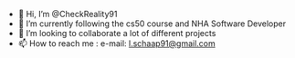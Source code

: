 - 👋 Hi, I’m @CheckReality91
- 🌱 I’m currently following the cs50 course and NHA Software Developer
- 💞️ I’m looking to collaborate a lot of different projects
- 📫 How to reach me : e-mail: l.schaap91@gmail.com


